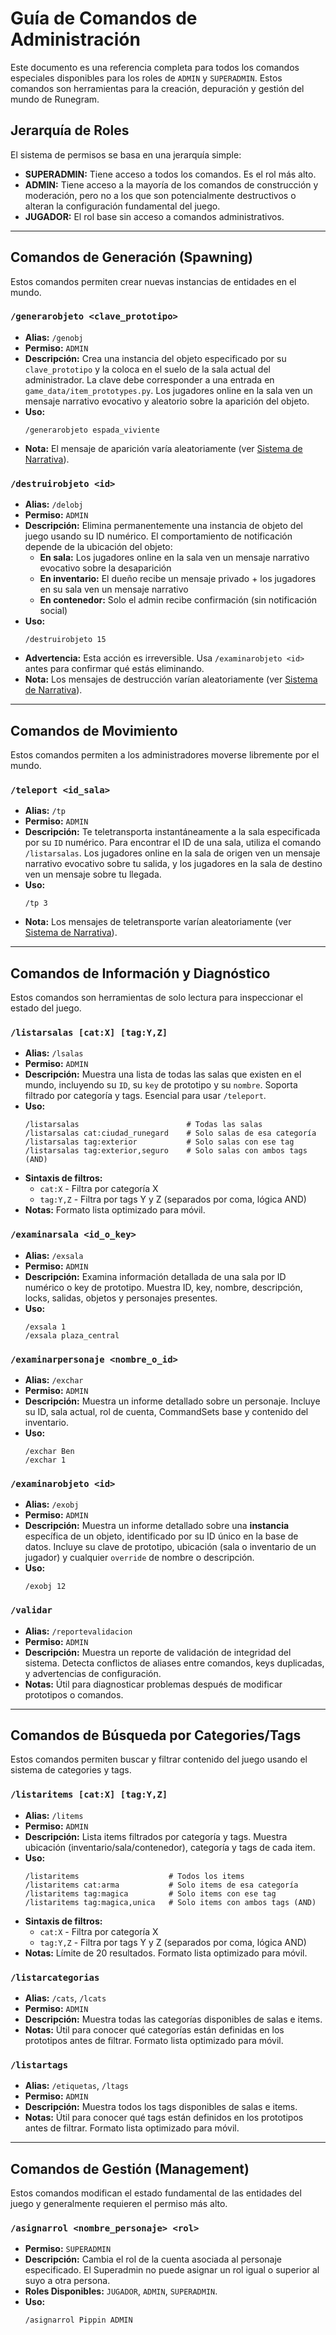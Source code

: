 # Guía de Comandos de Administración

Este documento es una referencia completa para todos los comandos especiales disponibles para los roles de `ADMIN` y `SUPERADMIN`. Estos comandos son herramientas para la creación, depuración y gestión del mundo de Runegram.

## Jerarquía de Roles

El sistema de permisos se basa en una jerarquía simple:
*   **SUPERADMIN:** Tiene acceso a todos los comandos. Es el rol más alto.
*   **ADMIN:** Tiene acceso a la mayoría de los comandos de construcción y moderación, pero no a los que son potencialmente destructivos o alteran la configuración fundamental del juego.
*   **JUGADOR:** El rol base sin acceso a comandos administrativos.

---

## Comandos de Generación (Spawning)

Estos comandos permiten crear nuevas instancias de entidades en el mundo.

### `/generarobjeto <clave_prototipo>`
*   **Alias:** `/genobj`
*   **Permiso:** `ADMIN`
*   **Descripción:** Crea una instancia del objeto especificado por su `clave_prototipo` y la coloca en el suelo de la sala actual del administrador. La clave debe corresponder a una entrada en `game_data/item_prototypes.py`. Los jugadores online en la sala ven un mensaje narrativo evocativo y aleatorio sobre la aparición del objeto.
*   **Uso:**
    ```
    /generarobjeto espada_viviente
    ```
*   **Nota:** El mensaje de aparición varía aleatoriamente (ver [Sistema de Narrativa](./03_ENGINE_SYSTEMS/09_NARRATIVE_SERVICE.md)).

### `/destruirobjeto <id>`
*   **Alias:** `/delobj`
*   **Permiso:** `ADMIN`
*   **Descripción:** Elimina permanentemente una instancia de objeto del juego usando su ID numérico. El comportamiento de notificación depende de la ubicación del objeto:
    - **En sala:** Los jugadores online en la sala ven un mensaje narrativo evocativo sobre la desaparición
    - **En inventario:** El dueño recibe un mensaje privado + los jugadores en su sala ven un mensaje narrativo
    - **En contenedor:** Solo el admin recibe confirmación (sin notificación social)
*   **Uso:**
    ```
    /destruirobjeto 15
    ```
*   **Advertencia:** Esta acción es irreversible. Usa `/examinarobjeto <id>` antes para confirmar qué estás eliminando.
*   **Nota:** Los mensajes de destrucción varían aleatoriamente (ver [Sistema de Narrativa](./03_ENGINE_SYSTEMS/09_NARRATIVE_SERVICE.md)).

---

## Comandos de Movimiento

Estos comandos permiten a los administradores moverse libremente por el mundo.

### `/teleport <id_sala>`
*   **Alias:** `/tp`
*   **Permiso:** `ADMIN`
*   **Descripción:** Te teletransporta instantáneamente a la sala especificada por su `ID` numérico. Para encontrar el ID de una sala, utiliza el comando `/listarsalas`. Los jugadores online en la sala de origen ven un mensaje narrativo evocativo sobre tu salida, y los jugadores en la sala de destino ven un mensaje sobre tu llegada.
*   **Uso:**
    ```
    /tp 3
    ```
*   **Nota:** Los mensajes de teletransporte varían aleatoriamente (ver [Sistema de Narrativa](./03_ENGINE_SYSTEMS/09_NARRATIVE_SERVICE.md)).

---

## Comandos de Información y Diagnóstico

Estos comandos son herramientas de solo lectura para inspeccionar el estado del juego.

### `/listarsalas [cat:X] [tag:Y,Z]`
*   **Alias:** `/lsalas`
*   **Permiso:** `ADMIN`
*   **Descripción:** Muestra una lista de todas las salas que existen en el mundo, incluyendo su `ID`, su `key` de prototipo y su `nombre`. Soporta filtrado por categoría y tags. Esencial para usar `/teleport`.
*   **Uso:**
    ```
    /listarsalas                        # Todas las salas
    /listarsalas cat:ciudad_runegard    # Solo salas de esa categoría
    /listarsalas tag:exterior           # Solo salas con ese tag
    /listarsalas tag:exterior,seguro    # Solo salas con ambos tags (AND)
    ```
*   **Sintaxis de filtros:**
    - `cat:X` - Filtra por categoría X
    - `tag:Y,Z` - Filtra por tags Y y Z (separados por coma, lógica AND)
*   **Notas:** Formato lista optimizado para móvil.

### `/examinarsala <id_o_key>`
*   **Alias:** `/exsala`
*   **Permiso:** `ADMIN`
*   **Descripción:** Examina información detallada de una sala por ID numérico o key de prototipo. Muestra ID, key, nombre, descripción, locks, salidas, objetos y personajes presentes.
*   **Uso:**
    ```
    /exsala 1
    /exsala plaza_central
    ```

### `/examinarpersonaje <nombre_o_id>`
*   **Alias:** `/exchar`
*   **Permiso:** `ADMIN`
*   **Descripción:** Muestra un informe detallado sobre un personaje. Incluye su ID, sala actual, rol de cuenta, CommandSets base y contenido del inventario.
*   **Uso:**
    ```
    /exchar Ben
    /exchar 1
    ```

### `/examinarobjeto <id>`
*   **Alias:** `/exobj`
*   **Permiso:** `ADMIN`
*   **Descripción:** Muestra un informe detallado sobre una **instancia** específica de un objeto, identificado por su ID único en la base de datos. Incluye su clave de prototipo, ubicación (sala o inventario de un jugador) y cualquier `override` de nombre o descripción.
*   **Uso:**
    ```
    /exobj 12
    ```

### `/validar`
*   **Alias:** `/reportevalidacion`
*   **Permiso:** `ADMIN`
*   **Descripción:** Muestra un reporte de validación de integridad del sistema. Detecta conflictos de aliases entre comandos, keys duplicadas, y advertencias de configuración.
*   **Notas:** Útil para diagnosticar problemas después de modificar prototipos o comandos.

---

## Comandos de Búsqueda por Categories/Tags

Estos comandos permiten buscar y filtrar contenido del juego usando el sistema de categories y tags.

### `/listaritems [cat:X] [tag:Y,Z]`
*   **Alias:** `/litems`
*   **Permiso:** `ADMIN`
*   **Descripción:** Lista items filtrados por categoría y tags. Muestra ubicación (inventario/sala/contenedor), categoría y tags de cada item.
*   **Uso:**
    ```
    /listaritems                    # Todos los items
    /listaritems cat:arma           # Solo items de esa categoría
    /listaritems tag:magica         # Solo items con ese tag
    /listaritems tag:magica,unica   # Solo items con ambos tags (AND)
    ```
*   **Sintaxis de filtros:**
    - `cat:X` - Filtra por categoría X
    - `tag:Y,Z` - Filtra por tags Y y Z (separados por coma, lógica AND)
*   **Notas:** Límite de 20 resultados. Formato lista optimizado para móvil.

### `/listarcategorias`
*   **Alias:** `/cats`, `/lcats`
*   **Permiso:** `ADMIN`
*   **Descripción:** Muestra todas las categorías disponibles de salas e items.
*   **Notas:** Útil para conocer qué categorías están definidas en los prototipos antes de filtrar. Formato lista optimizado para móvil.

### `/listartags`
*   **Alias:** `/etiquetas`, `/ltags`
*   **Permiso:** `ADMIN`
*   **Descripción:** Muestra todos los tags disponibles de salas e items.
*   **Notas:** Útil para conocer qué tags están definidos en los prototipos antes de filtrar. Formato lista optimizado para móvil.

---

## Comandos de Gestión (Management)

Estos comandos modifican el estado fundamental de las entidades del juego y generalmente requieren el permiso más alto.

### `/asignarrol <nombre_personaje> <rol>`
*   **Permiso:** `SUPERADMIN`
*   **Descripción:** Cambia el rol de la cuenta asociada al personaje especificado. El Superadmin no puede asignar un rol igual o superior al suyo a otra persona.
*   **Roles Disponibles:** `JUGADOR`, `ADMIN`, `SUPERADMIN`.
*   **Uso:**
    ```
    /asignarrol Pippin ADMIN
    ```